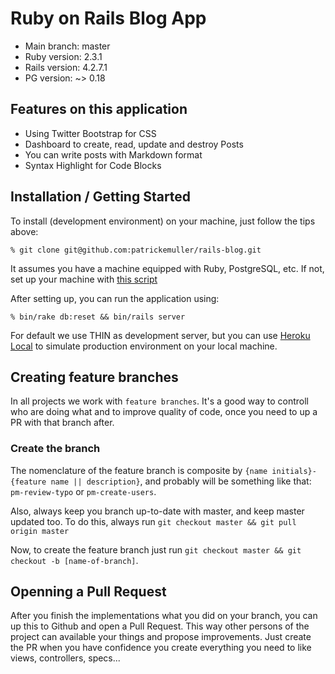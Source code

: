# Ruby on Rails Blog App

* Main branch: master
* Ruby version: 2.3.1
* Rails version: 4.2.7.1
* PG version: ~> 0.18

## Features on this application

- Using Twitter Bootstrap for CSS
- Dashboard to create, read, update and destroy Posts
- You can write posts with Markdown format
- Syntax Highlight for Code Blocks

## Installation / Getting Started

To install (development environment) on your machine, just follow the tips above:

    % git clone git@github.com:patrickemuller/rails-blog.git

It assumes you have a machine equipped with Ruby, PostgreSQL, etc. If not, set up
your machine with [this script](https://github.com/COSMITdev/env-setup)

After setting up, you can run the application using:

    % bin/rake db:reset && bin/rails server

For default we use THIN as development server, but you can use [Heroku Local](https://devcenter.heroku.com/articles/heroku-local) to simulate production
environment on your local machine.

## Creating feature branches

In all projects we work with `feature branches`. It's a good way to controll who are doing what and to improve quality of code, once you need to up a PR with that branch after.

### Create the branch

The nomenclature of the feature branch is composite by `{name initials}-{feature name || description}`, and probably will be something like that: `pm-review-typo` or `pm-create-users`.

Also, always keep you branch up-to-date with master, and keep master updated too. To do this, always run `git checkout master && git pull origin master`

Now, to create the feature branch just run `git checkout master && git checkout -b
[name-of-branch]`.

## Openning a Pull Request

After you finish the implementations what you did on your branch, you can up this to Github and open a Pull Request. This way other persons of the project can available your things and propose improvements. Just create the PR when you have confidence you create everything you need to like views, controllers, specs...
